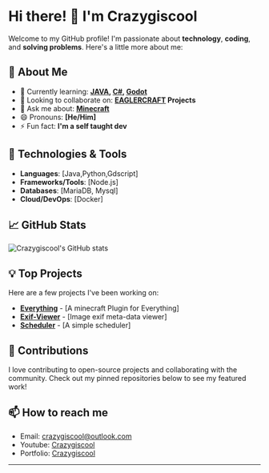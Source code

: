 # Hi there! 👋 I'm Crazygiscool

Welcome to my GitHub profile! I'm passionate about **technology**, **coding**, and **solving problems**. Here's a little more about me:

## 🚀 About Me
- 🌱 Currently learning: **[JAVA](https://java.com), [C#](https://dotnet.microsoft.com/en-us/languages/csharp), [Godot](https://godotengine.org/)**
- 👯 Looking to collaborate on: **[EAGLERCRAFT](https://eaglercraft.com) Projects**
- 💬 Ask me about: **[Minecraft](https://minecraft.net)**
- 😄 Pronouns: **[He/Him]**
- ⚡ Fun fact: **I'm a self taught dev**

## 🔧 Technologies & Tools
- **Languages**: [Java,Python,Gdscript]
- **Frameworks/Tools**: [Node.js]
- **Databases**: [MariaDB, Mysql]
- **Cloud/DevOps**: [Docker]

## 📈 GitHub Stats
![Crazygiscool's GitHub stats](https://github-readme-stats.vercel.app/api?username=Crazygiscool&show_icons=true&theme=radical)

## 💡 Top Projects
Here are a few projects I've been working on:
- [**Everything**](https://github.com/Crazygiscool/everything) - [A minecraft Plugin for Everything]
- [**Exif-Viewer**](https://github.com/Crazygiscool/Exif-Image-Viewer) - [Image exif meta-data viewer]
- [**Scheduler**](https://github.com/Crazygiscool/Scheduler) - [A simple scheduler]

## 🌟 Contributions
I love contributing to open-source projects and collaborating with the community. Check out my pinned repositories below to see my featured work!

## 📫 How to reach me
- Email: [crazygiscool@outlook.com](mailto:crazygiscool@outlook.com)
- Youtube: [Crazygiscool](https://youtube.com/@crazygiscool)
- Portfolio: [Crazygiscool](https://crazygiscool.github.io)

---

<!---
Crazygiscool/Crazygiscool is a ✨ special ✨ repository because its `README.md` (this file) appears on your GitHub profile.
You can click the Preview link to take a look at your changes.
--->
